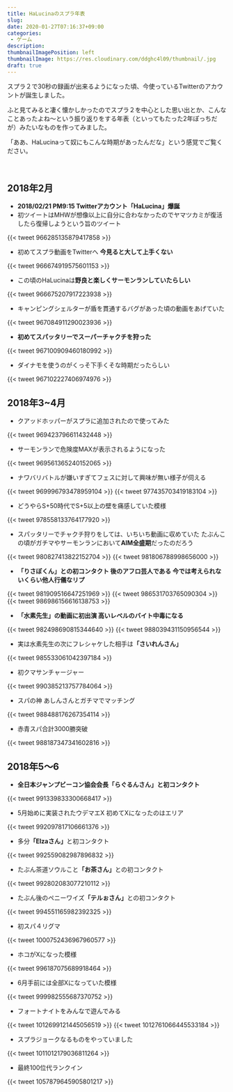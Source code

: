 ```yaml
---
title: HaLucinaのスプラ年表
slug: 
date: 2020-01-27T07:16:37+09:00
categories: 
 - ゲーム
description: 
thumbnailImagePosition: left
thumbnailImage: https://res.cloudinary.com/ddghc4l09/thumbnail/.jpg
draft: true
---
```


<!--more-->

スプラ２で30秒の録画が出来るようになった頃、今使っているTwitterのアカウントが誕生しました。

ふと見てみると凄く懐かしかったのでスプラ２を中心とした思い出とか、こんなことあったよね～という振り返りをする年表（といってもたった2年ぽっちだが）みたいなものを作ってみました。

「ああ、HaLucinaって奴にもこんな時期があったんだな」という感覚でご覧ください。

&nbsp;

<h2>2018年2月</h2>

<ul>
<li><strong>2018/02/21 PM9:15 Twitterアカウント「HaLucina」爆誕</strong></li>
<li>初ツイートはMHWが想像以上に自分に合わなかったのでヤマツカミが復活したら復帰しようという旨のツイート</li>
</ul>

{{< tweet 966285135879417858 >}}
<ul>
<li>初めてスプラ動画をTwitterへ 
<strong>今見ると大して上手くない</strong></li>
</ul>

{{< tweet 966674919575601153 >}}
<ul>
<li>この頃のHaLucinaは<strong>野良と楽しくサーモンランしていたらしい</strong></li>
</ul>

{{< tweet 966675207917223938 >}}
<ul>
<li>キャンピングシェルターが盾を貫通するバグがあった頃の動画をあげていた</li>
</ul>

{{< tweet 967084911290023936 >}}
<ul>
<li><strong>初めてスパッタリーでスーパーチャクチを狩った</strong></li>
</ul>

{{< tweet 967100909460180992 >}}
<ul>
<li>ダイナモを使うのがくっそ下手くそな時期だったらしい</li>
</ul>

{{< tweet 967102227406974976 >}}
&nbsp;

<h2>2018年3~4月</h2>

<ul>
<li>クアッドホッパーがスプラに追加されたので使ってみた</li>
</ul>

{{< tweet 969423796611432448 >}}
<ul>
<li>サーモンランで危険度MAXが表示されるようになった</li>
</ul>

{{< tweet 969561365240152065 >}}
<ul>
<li>ナワバリバトルが嫌いすぎてフェスに対して興味が無い様子が伺える</li>
</ul>

{{< tweet 969996793478959104 >}}
{{< tweet 977435703419183104 >}}
<ul>
<li>どうやらS+50時代でS+5以上の壁を痛感していた模様</li>
</ul>

{{< tweet 978558133764177920 >}}
<ul>
<li>スパッタリーでチャクチ狩りをしては、いちいち動画に収めていた
たぶんこの頃がガチマやサーモンランにおいて<strong>AIM全盛期</strong>だったのだろう</li>
</ul>

{{< tweet 980827413822152704 >}}
{{< tweet 981806788998656000 >}}
<ul>
<li><strong>「りさぼくん」との初コンタクト
後のアフロ芸人である
今では考えられないくらい他人行儀なリプ</strong></li>
</ul>

{{< tweet 981909516647251969 >}}
{{< tweet 986531703765090304 >}}
{{< tweet 986986156616138753 >}}
<ul>
<li><strong>「水素先生」の動画に初出演
高いレベルのバイト中毒になる</strong></li>
</ul>

{{< tweet 982498690815344640 >}}
{{< tweet 988039431150956544 >}}
<ul>
<li>実は水素先生の次にフレシャケした相手は<strong>「さいれんさん」</strong></li>
</ul>

{{< tweet 985533061042397184 >}}
<ul>
<li>初クマサンチャージャー</li>
</ul>

{{< tweet 990385213757784064 >}}
<ul>
<li>スパの神 あしんさんとガチマでマッチング</li>
</ul>

{{< tweet 988488176267354114 >}}
<ul>
<li>赤青スパ合計3000勝突破</li>
</ul>

{{< tweet 988187347341602816 >}}
<h2>2018年5～6</h2>

<ul>
<li><strong>全日本ジャンプビーコン協会会長「らぐるんさん」と初コンタクト</strong></li>
</ul>

{{< tweet 991339833300668417 >}}
<ul>
<li>5月始めに実装されたウデマエX
初めてXになったのはエリア</li>
</ul>

{{< tweet 992097817106661376 >}}
<ul>
<li>多分<strong>「Elzaさん」</strong>と初コンタクト</li>
</ul>

{{< tweet 992559082987896832 >}}
<ul>
<li>たぶん茶道ソウルこと<strong>「お茶さん」</strong>との初コンタクト</li>
</ul>

{{< tweet 992802083077210112 >}}
<ul>
<li>たぶん後のペニーワイズ<strong>「テルぉさん」</strong>との初コンタクト</li>
</ul>

{{< tweet 994551165982392325 >}}
<ul>
<li>初スパ４リグマ</li>
</ul>

{{< tweet 1000752436967960577 >}}
<ul>
<li>ホコがXになった模様</li>
</ul>

{{< tweet 996187075689918464 >}}
<ul>
<li>6月手前には全部Xになっていた模様</li>
</ul>

{{< tweet 999982555687370752 >}}
<ul>
<li>フォートナイトをみんなで遊んでみる</li>
</ul>

{{< tweet 1012699121445056519 >}}
{{< tweet 1012761066445533184 >}}
<ul>
<li>スプラジョークなるものをやっていました</li>
</ul>

{{< tweet 1011012179036811264 >}}
<ul>
<li>最終100位代ランクイン</li>
</ul>

{{< tweet 1057879645905801217 >}}